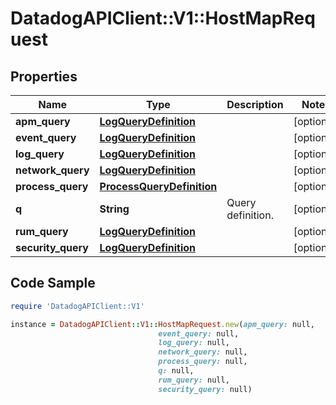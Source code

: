 # DatadogAPIClient::V1::HostMapRequest

## Properties

Name | Type | Description | Notes
------------ | ------------- | ------------- | -------------
**apm_query** | [**LogQueryDefinition**](LogQueryDefinition.md) |  | [optional] 
**event_query** | [**LogQueryDefinition**](LogQueryDefinition.md) |  | [optional] 
**log_query** | [**LogQueryDefinition**](LogQueryDefinition.md) |  | [optional] 
**network_query** | [**LogQueryDefinition**](LogQueryDefinition.md) |  | [optional] 
**process_query** | [**ProcessQueryDefinition**](ProcessQueryDefinition.md) |  | [optional] 
**q** | **String** | Query definition. | [optional] 
**rum_query** | [**LogQueryDefinition**](LogQueryDefinition.md) |  | [optional] 
**security_query** | [**LogQueryDefinition**](LogQueryDefinition.md) |  | [optional] 

## Code Sample

```ruby
require 'DatadogAPIClient::V1'

instance = DatadogAPIClient::V1::HostMapRequest.new(apm_query: null,
                                 event_query: null,
                                 log_query: null,
                                 network_query: null,
                                 process_query: null,
                                 q: null,
                                 rum_query: null,
                                 security_query: null)
```


